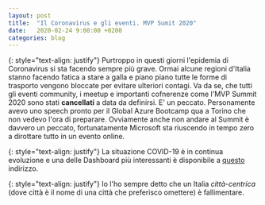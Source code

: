 ```yaml
---
layout: post
title:  "Il Coronavirus e gli eventi. MVP Sumit 2020"
date:   2020-02-24 9:00:00 +0200
categories: blog
---
```

{: style="text-align: justify"}
Purtroppo in questi giorni l'epidemia di Coronavirus si sta facendo sempre più grave. Ormai alcune regioni d'Italia stanno facendo fatica a stare a galla e piano piano tutte le forme di trasporto vengono bloccate per evitare ulteriori contagi. Va da se, che tutti gli eventi community, i meetup e importanti cofnerenze come l'MVP Summit 2020 sono stati **cancellati** a data da definirsi. E' un peccato. Personamente avevo uno speech pronto per il Global Azure Bootcamp qua a Torino che non vedevo l'ora di preparare. Ovviamente anche non andare al Summit è davvero un peccato, fortunatamente Microsoft sta riuscendo in tempo zero a dirottare tutto in un evento online.

{: style="text-align: justify"}
La situazione COVID-19 è in continua evoluzione e una delle Dashboard più interessanti è disponibile a [questo](http://opendatadpc.maps.arcgis.com/apps/opsdashboard/index.html#/b0c68bce2cce478eaac82fe38d4138b1) indirizzo.

{: style="text-align: justify"}
Io l'ho sempre detto che un Italia *città-centrica* (dove città è il nome di una città che preferisco omettere) è fallimentare.
